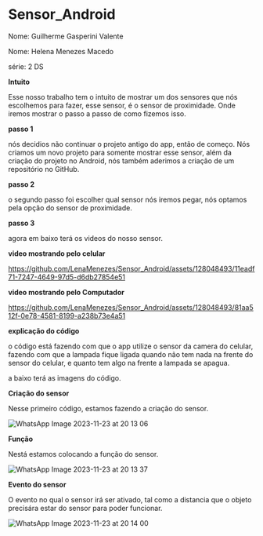 # Sensor_Android
Nome: Guilherme Gasperini Valente

Nome: Helena Menezes Macedo

série: 2 DS

**Intuito**

  Esse nosso trabalho tem o intuito de mostrar um dos sensores que nós escolhemos para fazer, esse sensor, é o sensor de proximidade. Onde iremos mostrar o passo a passo de como fizemos isso.

  **passo 1**
  
  nós decidios não continuar o projeto antigo do app, então de começo. Nós criamos um novo projeto para somente mostrar esse sensor, além da criação do projeto no Android, nós também aderimos a criação de um repositório no GitHub.

  **passo 2**

  o segundo passo foi escolher qual sensor nós iremos pegar, nós optamos pela opção do sensor de proximidade.

  **passo 3**

  agora em baixo terá os videos do nosso sensor.

  **video mostrando pelo celular**

https://github.com/LenaMenezes/Sensor_Android/assets/128048493/11eadf71-7247-4649-97d5-d6db27854e51

**video mostrando pelo Computador**



https://github.com/LenaMenezes/Sensor_Android/assets/128048493/81aa512f-0e78-4581-8199-a238b73e4a51

**explicação do código**

o código está fazendo com que o app utilize o sensor da camera do celular, fazendo com que a lampada fique ligada quando não tem nada na frente do sensor do celular, e quanto tem algo na frente a lampada se 
apagua.

a baixo terá as imagens do código.

**Criação do sensor**

Nesse primeiro código, estamos fazendo a criação do sensor.

![WhatsApp Image 2023-11-23 at 20 13 06](https://github.com/LenaMenezes/Sensor_Android/assets/128048493/5460e876-1bed-43b2-8be6-7ecc7232f8d6)

**Função**

Nestá estamos colocando a função do sensor.

![WhatsApp Image 2023-11-23 at 20 13 37](https://github.com/LenaMenezes/Sensor_Android/assets/128048493/1e2b6f58-2d45-4fb8-8268-7a224dcd67dc)

**Evento do sensor**

O evento no qual o sensor irá ser ativado, tal como a distancia que o objeto precisára estar do sensor para poder funcionar.

![WhatsApp Image 2023-11-23 at 20 14 00](https://github.com/LenaMenezes/Sensor_Android/assets/128048493/564e2036-97c6-4e6c-9885-335bd0258fc5)








